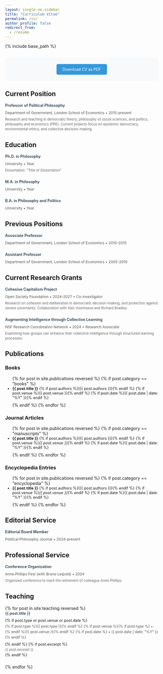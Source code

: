 ```yaml
---
layout: single-no-sidebar
title: "Curriculum Vitae"
permalink: /cv/
author_profile: false
redirect_from:
  - /resume
---
```


{% include base_path %}

<style>
  .cv-section {
    margin-bottom: 30px;
  }
  
  .cv-section h2 {
    color: #2c3e50;
    border-bottom: 2px solid #3498db;
    padding-bottom: 8px;
    margin-bottom: 20px;
    font-size: 1.3em;
  }
  
  .cv-item {
    margin-bottom: 20px;
    font-size: 0.9em;
    line-height: 1.5;
  }
  
  .cv-item h3 {
    margin: 0 0 5px 0;
    font-size: 1em;
    font-weight: 600;
    color: #2c3e50;
  }
  
  .cv-item .details {
    color: #555;
    margin-bottom: 5px;
    font-size: 0.95em;
  }
  
  .cv-item .description {
    color: #666;
    font-size: 0.9em;
    line-height: 1.4;
  }
  
  .download-links {
    text-align: center;
    margin: 30px 0;
    padding: 20px;
    background: #f8f9fa;
    border-radius: 8px;
  }
  
  .download-links a {
    display: inline-block;
    padding: 10px 20px;
    margin: 0 10px;
    background: #3498db;
    color: white;
    text-decoration: none;
    border-radius: 5px;
    font-size: 0.9em;
  }
  
  .download-links a:hover {
    background: #2980b9;
  }
</style>

<div class="download-links">
  <a href="/files/cv.pdf">Download CV as PDF</a>
</div>

## Current Position

<div class="cv-section">
  <div class="cv-item">
    <h3>Professor of Political Philosophy</h3>
    <div class="details">Department of Government, London School of Economics • 2015-present</div>
    <div class="description">
      Research and teaching in democratic theory, philosophy of social sciences, and politics, philosophy and economics (PPE). 
      Current projects focus on epistemic democracy, environmental ethics, and collective decision-making.
    </div>
  </div>
</div>

## Education

<div class="cv-section">
  <div class="cv-item">
    <h3>Ph.D. in Philosophy</h3>
    <div class="details">University • Year</div>
    <div class="description">Dissertation: "Title of Dissertation"</div>
  </div>
  
  <div class="cv-item">
    <h3>M.A. in Philosophy</h3>
    <div class="details">University • Year</div>
  </div>
  
  <div class="cv-item">
    <h3>B.A. in Philosophy and Politics</h3>
    <div class="details">University • Year</div>
  </div>
</div>

## Previous Positions

<div class="cv-section">
  <div class="cv-item">
    <h3>Associate Professor</h3>
    <div class="details">Department of Government, London School of Economics • 2010-2015</div>
  </div>
  
  <div class="cv-item">
    <h3>Assistant Professor</h3>
    <div class="details">Department of Government, London School of Economics • 2005-2010</div>
  </div>
</div>

## Current Research Grants

<div class="cv-section">
  <div class="cv-item">
    <h3>Cohesive Capitalism Project</h3>
    <div class="details">Open Society Foundation • 2024-2027 • Co-investigator</div>
    <div class="description">
      Research on cohesion and deliberation in democratic decision-making, and protection against severe uncertainty.
      Collaboration with Alex Voorhoeve and Richard Bradley.
    </div>
  </div>
  
  <div class="cv-item">
    <h3>Augmenting Intelligence through Collective Learning</h3>
    <div class="details">NSF Research Coordination Network • 2024 • Research Associate</div>
    <div class="description">
      Examining how groups can enhance their collective intelligence through structured learning processes.
    </div>
  </div>
</div>

## Publications

### Books
<ul>
{% for post in site.publications reversed %}
  {% if post.category == "books" %}
    <li style="margin-bottom: 8px; font-size: 0.9em;">
      <strong>{{ post.title }}</strong> 
      {% if post.authors %}({{ post.authors }}){% endif %}
      {% if post.venue %}{{ post.venue }}{% endif %}
      {% if post.date %}{{ post.date | date: "%Y" }}{% endif %}
    </li>
  {% endif %}
{% endfor %}
</ul>

### Journal Articles
<ul>
{% for post in site.publications reversed %}
  {% if post.category == "manuscripts" %}
    <li style="margin-bottom: 8px; font-size: 0.9em;">
      <strong>{{ post.title }}</strong> 
      {% if post.authors %}({{ post.authors }}){% endif %}
      {% if post.venue %}<em>{{ post.venue }}</em>{% endif %}
      {% if post.date %}{{ post.date | date: "%Y" }}{% endif %}
    </li>
  {% endif %}
{% endfor %}
</ul>

### Encyclopedia Entries
<ul>
{% for post in site.publications reversed %}
  {% if post.category == "encyclopedia" %}
    <li style="margin-bottom: 8px; font-size: 0.9em;">
      <strong>{{ post.title }}</strong> 
      {% if post.authors %}({{ post.authors }}){% endif %}
      {% if post.venue %}<em>{{ post.venue }}</em>{% endif %}
      {% if post.date %}{{ post.date | date: "%Y" }}{% endif %}
    </li>
  {% endif %}
{% endfor %}
</ul>

## Editorial Service

<div class="cv-section">
  <div class="cv-item">
    <h3>Editorial Board Member</h3>
    <div class="details">Political Philosophy Journal • 2024-present</div>
  </div>
</div>

## Professional Service

<div class="cv-section">
  <div class="cv-item">
    <h3>Conference Organization</h3>
    <div class="details">Anne Phillips Fest (with Bruno Leipold) • 2024</div>
    <div class="description">Organized conference to mark the retirement of colleague Anne Phillips.</div>
  </div>
</div>

## Teaching

<div class="cv-section">
{% for post in site.teaching reversed %}
  <div class="cv-item">
    <h3>{{ post.title }}</h3>
    {% if post.type or post.venue or post.date %}
      <div class="details">
        {% if post.type %}{{ post.type }}{% endif %}
        {% if post.venue %}{% if post.type %} • {% endif %}{{ post.venue }}{% endif %}
        {% if post.date %} • {{ post.date | date: "%Y" }}{% endif %}
      </div>
    {% endif %}
    {% if post.excerpt %}
      <div class="description">{{ post.excerpt }}</div>
    {% endif %}
  </div>
{% endfor %}
</div>